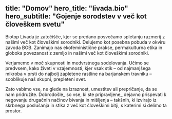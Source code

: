 title: "Domov"
hero_title: "livada.bio"
hero_subtitle: "Gojenje sorodstev v več kot človeškem svetu"
---

Biotop Livada je zatočišče, kjer se predano posvečamo spletanju razmerij z našimi več kot človeškimi sorodniki. Delujemo kot posebna pobuda v okviru zavoda BOB. Zanimajo nas ekofeministične prakse, permakulturna etika in globoka povezanost z zemljo in našimi več kot človeškimi sorodniki. 

Verjamemo v moč skupnosti in medvrstnega sodelovanja. Učimo se predvsem, kako živeti v vzajemnosti, kjer vsak stik – od najmanjšega mikroba v prsti do najbolj zapletene rastline na barjanskem travniku – sooblikuje naš skupni, prepleteni svet. 

Zato vabimo vse, ne glede na izraznost, umestitev ali prepričanje, da se nam pridružite. Dobrodošle_ so vse, ki ste pripravljene_ dejavno prispevati k negovanju drugačnih načinov bivanja in mišljenja – takšnih, ki izvirajo iz skrbnega poslušanja in stika z več kot človeškimi bitji, s katerimi si delimo ta prostor. 